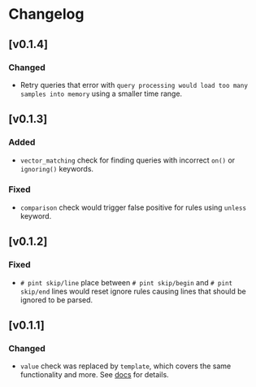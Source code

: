 # Changelog

## [v0.1.4]

### Changed

- Retry queries that error with `query processing would load too many samples into memory`
  using a smaller time range.

## [v0.1.3]

### Added

- `vector_matching` check for finding queries with incorrect `on()` or `ignoring()`
  keywords.

### Fixed

- `comparison` check would trigger false positive for rules using `unless` keyword.

## [v0.1.2]

### Fixed

- `# pint skip/line` place between `# pint skip/begin` and `# pint skip/end` lines would
  reset ignore rules causing lines that should be ignored to be parsed. 

## [v0.1.1]

### Changed

- `value` check was replaced by `template`, which covers the same functionality and more.
  See [docs](/docs/CONFIGURATION.md#template) for details.
